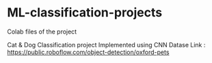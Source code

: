 # ML-classification-projects
Colab files of the project

Cat & Dog Classification project
Implemented using CNN
Datase Link : https://public.roboflow.com/object-detection/oxford-pets
